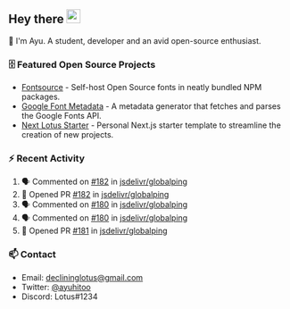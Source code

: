 ## Hey there <img src="https://media.giphy.com/media/hvRJCLFzcasrR4ia7z/giphy.gif" width="25" height="25">

📝 I'm Ayu. A student, developer and an avid open-source enthusiast.

### 🗄 Featured Open Source Projects

- [Fontsource](https://github.com/fontsource/fontsource) - Self-host Open Source fonts in neatly bundled NPM packages.
- [Google Font Metadata](https://github.com/fontsource/google-font-metadata) - A metadata generator that fetches and parses the Google Fonts API.
- [Next Lotus Starter](https://github.com/DecliningLotus/next-lotus-starter) - Personal Next.js starter template to streamline the creation of new projects.

### ⚡ Recent Activity

<!--START_SECTION:activity-->

1. 🗣 Commented on [#182](https://github.com/jsdelivr/globalping/issues/182) in [jsdelivr/globalping](https://github.com/jsdelivr/globalping)
2. 💪 Opened PR [#182](https://github.com/jsdelivr/globalping/pull/182) in [jsdelivr/globalping](https://github.com/jsdelivr/globalping)
3. 🗣 Commented on [#180](https://github.com/jsdelivr/globalping/issues/180) in [jsdelivr/globalping](https://github.com/jsdelivr/globalping)
4. 🗣 Commented on [#180](https://github.com/jsdelivr/globalping/issues/180) in [jsdelivr/globalping](https://github.com/jsdelivr/globalping)
5. 💪 Opened PR [#181](https://github.com/jsdelivr/globalping/pull/181) in [jsdelivr/globalping](https://github.com/jsdelivr/globalping)
<!--END_SECTION:activity-->

### 📫 Contact

- Email: declininglotus@gmail.com
- Twitter: [@ayuhitoo](https://twitter.com/ayuhitoo)
- Discord: Lotus#1234
